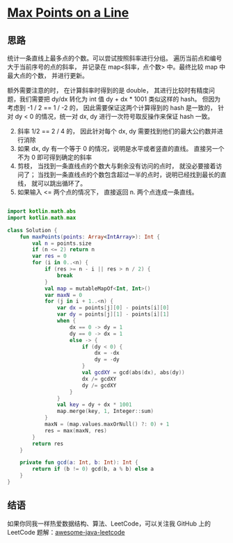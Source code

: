 # [Max Points on a Line][title]

## 思路
统计一条直线上最多点的个数。可以尝试按照斜率进行分组。
遍历当前点和编号大于当前序号的点的斜率， 并记录在 map<斜率，点个数> 中。最终比较 map 中最大点的个数， 并进行更新。

额外需要注意的时， 在计算斜率时得到的是 double， 其进行比较时有精度问题，我们需要把 dy/dx 转化为 int 值 dy + dx * 1001 类似这样的 hash。
但因为考虑到 -1 / 2 == 1 / -2 的， 因此需要保证这两个计算得到的 hash 是一致的， 针对 dy < 0 的情况，统一对 dx, dy 进行一次符号取反操作来保证 hash 一致。

2. 斜率 1/2 == 2 / 4 的， 因此针对每个 dx, dy 需要找到他们的最大公约数并进行消除
3. 如果 dx, dy 有一个等于 0 的情况，说明是水平或者竖直的直线。 直接另一个不为 0 即可得到确定的斜率
4. 剪枝， 当找到一条直线点的个数大与剩余没有访问的点时， 就没必要接着访问了； 当找到一条直线点的个数包含超过一半的点时，说明已经找到最长的直线， 就可以跳出循环了。
5. 如果输入 <= 两个点的情况下， 直接返回 n. 两个点连成一条直线。


```kotlin

import kotlin.math.abs
import kotlin.math.max

class Solution {
    fun maxPoints(points: Array<IntArray>): Int {
        val n = points.size
        if (n <= 2) return n
        var res = 0
        for (i in 0..<n) {
            if (res >= n - i || res > n / 2) {
                break
            }
            val map = mutableMapOf<Int, Int>()
            var maxN = 0
            for (j in i + 1..<n) {
                var dx = points[j][0] - points[i][0]
                var dy = points[j][1] - points[i][1]
                when {
                    dx == 0 -> dy = 1
                    dy == 0 -> dx = 1
                    else -> {
                        if (dy < 0) {
                            dx = -dx
                            dy = -dy
                        }
                        val gcdXY = gcd(abs(dx), abs(dy))
                        dx /= gcdXY
                        dy /= gcdXY
                    }
                }
                val key = dy + dx * 1001
                map.merge(key, 1, Integer::sum)
            }
            maxN = (map.values.maxOrNull() ?: 0) + 1
            res = max(maxN, res)
        }
        return res
    }

    private fun gcd(a: Int, b: Int): Int {
        return if (b != 0) gcd(b, a % b) else a
    }
}
```


## 结语

如果你同我一样热爱数据结构、算法、LeetCode，可以关注我 GitHub 上的 LeetCode 题解：[awesome-java-leetcode][ajl]



[title]: https://leetcode.cn/problems/max-points-on-a-line/
[ajl]: https://github.com/Blankj/awesome-java-leetcode
